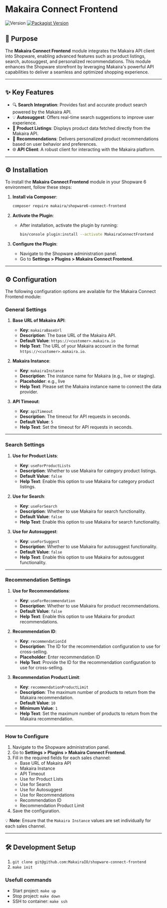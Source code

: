 # Makaira Connect Frontend

![Version](https://img.shields.io/github/v/tag/MakairaIO/shopware-connect-frontend?color=blue) [![Packagist Version](https://img.shields.io/packagist/v/makaira/shopware6-connect-frontend)](https://packagist.org/packages/makaira/shopware-connect-frontend)

## 🎯 Purpose

The **Makaira Connect Frontend** module integrates the Makaira API client into Shopware, enabling advanced features such as product listings, search, autosuggest, and personalized recommendations. This module enhances the Shopware storefront by leveraging Makaira's powerful API capabilities to deliver a seamless and optimized shopping experience.

---

## ✨ Key Features

- 🔍 **Search Integration**: Provides fast and accurate product search powered by the Makaira API.
- 💡 **Autosuggest**: Offers real-time search suggestions to improve user experience.
- 🛒 **Product Listings**: Displays product data fetched directly from the Makaira API.
- 🎯 **Recommendations**: Delivers personalized product recommendations based on user behavior and preferences.
- 🌐 **API Client**: A robust client for interacting with the Makaira platform.

---

## ⚙️ Installation

To install the **Makaira Connect Frontend** module in your Shopware 6 environment, follow these steps:

1. **Install via Composer**:

   ```bash
   composer require makaira/shopware6-connect-frontend
   ```

2. **Activate the Plugin**:
   - After installation, activate the plugin by running:
     ```bash
     bin/console plugin:install --activate MakairaConnectFrontend
     ```
3. **Configure the Plugin**:

   - Navigate to the Shopware administration panel.
   - Go to **Settings > Plugins > Makaira Connect Frontend**.

---

## ⚙️ Configuration

The following configuration options are available for the Makaira Connect Frontend module:

### General Settings

1. **Base URL of Makaira API**:

   - **Key**: `makairaBaseUrl`
   - **Description**: The base URL of the Makaira API.
   - **Default Value**: `https://<customer>.makaira.io`
   - **Help Text**: The URL of your Makaira account in the format `https://<customer>.makaira.io`.

2. **Makaira Instance**:

   - **Key**: `makairaInstance`
   - **Description**: The instance name for Makaira (e.g., live or staging).
   - **Placeholder**: e.g., live
   - **Help Text**: Please set the Makaira instance name to connect the data provider.

3. **API Timeout**:
   - **Key**: `apiTimeout`
   - **Description**: The timeout for API requests in seconds.
   - **Default Value**: `5`
   - **Help Text**: Set the timeout for API requests in seconds.

---

### Search Settings

1. **Use for Product Lists**:

   - **Key**: `useForProductLists`
   - **Description**: Whether to use Makaira for category product listings.
   - **Default Value**: `false`
   - **Help Text**: Enable this option to use Makaira for category product listings.

2. **Use for Search**:

   - **Key**: `useForSearch`
   - **Description**: Whether to use Makaira for search functionality.
   - **Default Value**: `false`
   - **Help Text**: Enable this option to use Makaira for search functionality.

3. **Use for Autosuggest**:
   - **Key**: `useForSuggest`
   - **Description**: Whether to use Makaira for autosuggest functionality.
   - **Default Value**: `false`
   - **Help Text**: Enable this option to use Makaira for autosuggest functionality.

---

### Recommendation Settings

1. **Use for Recommendations**:

   - **Key**: `useForRecommendation`
   - **Description**: Whether to use Makaira for product recommendations.
   - **Default Value**: `false`
   - **Help Text**: Enable this option to use Makaira for product recommendations.

2. **Recommendation ID**:

   - **Key**: `recommendationId`
   - **Description**: The ID for the recommendation configuration to use for cross-selling.
   - **Placeholder**: Enter recommendation ID
   - **Help Text**: Provide the ID for the recommendation configuration to use for cross-selling.

3. **Recommendation Product Limit**:
   - **Key**: `recommendationProductLimit`
   - **Description**: The maximum number of products to return from the Makaira recommendation.
   - **Default Value**: `10`
   - **Minimum Value**: `1`
   - **Help Text**: Set the maximum number of products to return from the Makaira recommendation.

---

### How to Configure

1. Navigate to the Shopware administration panel.
2. Go to **Settings > Plugins > Makaira Connect Frontend**.
3. Fill in the required fields for each sales channel:
   - Base URL of Makaira API
   - Makaira Instance
   - API Timeout
   - Use for Product Lists
   - Use for Search
   - Use for Autosuggest
   - Use for Recommendations
   - Recommendation ID
   - Recommendation Product Limit
4. Save the configuration.

💡 **Note**: Ensure that the `Makaira Instance` values are set individually for each sales channel.

---

## 🛠️ Development Setup

1. `git clone git@github.com:MakairaIO/shopware-connect-frontend`
2. `make init`

### Usefull commands

- Start project: `make up`
- Stop project: `make down`
- SSH to container: `make ssh`
